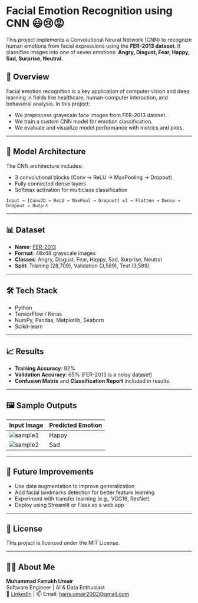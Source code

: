 # Facial Emotion Recognition using CNN 😃😢😡

This project implements a Convolutional Neural Network (CNN) to recognize human emotions from facial expressions using the **FER-2013 dataset**. It classifies images into one of seven emotions: **Angry, Disgust, Fear, Happy, Sad, Surprise, Neutral**.

## 📌 Overview

Facial emotion recognition is a key application of computer vision and deep learning in fields like healthcare, human-computer interaction, and behavioral analysis. In this project:

- We preprocess grayscale face images from FER-2013 dataset.
- We train a custom CNN model for emotion classification.
- We evaluate and visualize model performance with metrics and plots.

---

## 🧠 Model Architecture

The CNN architecture includes:

- 3 convolutional blocks (Conv → ReLU → MaxPooling → Dropout)
- Fully connected dense layers
- Softmax activation for multiclass classification

```text
Input → [Conv2D → ReLU → MaxPool → Dropout] x3 → Flatten → Dense → Dropout → Output
```

---

## 📊 Dataset

- **Name**: [FER-2013](https://www.kaggle.com/datasets/msambare/fer2013)
- **Format**: 48x48 grayscale images
- **Classes**: Angry, Disgust, Fear, Happy, Sad, Surprise, Neutral
- **Split**: Training (28,709), Validation (3,589), Test (3,589)

---

## 🛠️ Tech Stack

- Python
- TensorFlow / Keras
- NumPy, Pandas, Matplotlib, Seaborn
- Scikit-learn

---

## 📈 Results

- **Training Accuracy**: 92%
- **Validation Accuracy**: 65% (FER-2013 is a noisy dataset)
- **Confusion Matrix** and **Classification Report** included in results.

---

## 🖼️ Sample Outputs

| Input Image | Predicted Emotion |
|-------------|--------------------|
| ![sample1](assets/sample1.png) | Happy |
| ![sample2](assets/sample2.png) | Sad   |

---

## 🔮 Future Improvements

- Use data augmentation to improve generalization
- Add facial landmarks detection for better feature learning
- Experiment with transfer learning (e.g., VGG16, ResNet)
- Deploy using Streamlit or Flask as a web app

---

## 📜 License

This project is licensed under the MIT License.

---

## 🙋‍♂️ About Me

**Muhammad Farrukh Umair**  
Software Engineer | AI & Data Enthusiast  
🔗 [LinkedIn](https://www.linkedin.com/in/muhammad-farrukh-umair/) | 📫 Email: haris.umair2002@gmail.com
